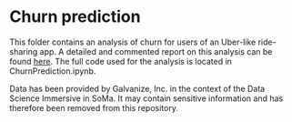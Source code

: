 # Churn prediction

This folder contains an analysis of churn for users of an Uber-like ride-sharing app. A detailed and commented report on this analysis can be found [here](www.thefutureofself.com/2016/05/case-study-churn-prediction-in-ride-sharing-app/). The full code used for the analysis is located in ChurnPrediction.ipynb.

Data has been provided by Galvanize, Inc. in the context of the Data Science Immersive in SoMa. It may contain sensitive information and has therefore been removed from this repository.
